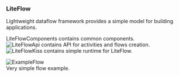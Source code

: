 ### LiteFlow
Lightweight dataflow framework provides a simple model for building applications.

LiteFlowComponents contains common components.
<br>
![LiteFlowApi](../../../LiteFlowApi) contains API for activities and flows creation.
<br>
![LiteFlowKiss](../../../LiteFlowApi) contains simple runtime for LiteFlow.
<br>

![ExampleFlow](../../../LiteFlowApi/tree/master/docs/images/ConvertAddNumbersFlow.png)
<br>
Very simple flow example.
